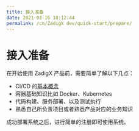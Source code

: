 ```yaml
---
title: 接入准备
date: 2021-03-16 18:12:44
permalink: /cn/ZadigX dev/quick-start/prepare/
---
```

# 接入准备

在开始使用 ZadigX 产品前，需要简单了解以下几点：

 - CI/CD 的[基本概念](https://www.redhat.com/zh/topics/devops/what-is-ci-cd)
 - 容器基础知识比如 Docker、Kubernetes
 - 代码构建、服务部署、以及测试执行
 - 熟悉自己所负责项目或者熟悉产品对应的业务知识

成功部署系统之后，进行简单的注册即可使用系统。

